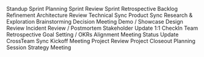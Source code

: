 Standup
Sprint Planning
Sprint Review
Sprint Retrospective
Backlog Refinement
Architecture Review
Technical Sync
Product Sync
Research & Exploration
Brainstorming
Decision Meeting
Demo / Showcase
Design Review
Incident Review / Postmortem
Stakeholder Update
1:1 CheckIn
Team Retrospective
Goal Setting / OKRs
Alignment Meeting
Status Update
CrossTeam Sync
Kickoff Meeting
Project Review
Project Closeout
Planning Session
Strategy Meeting
